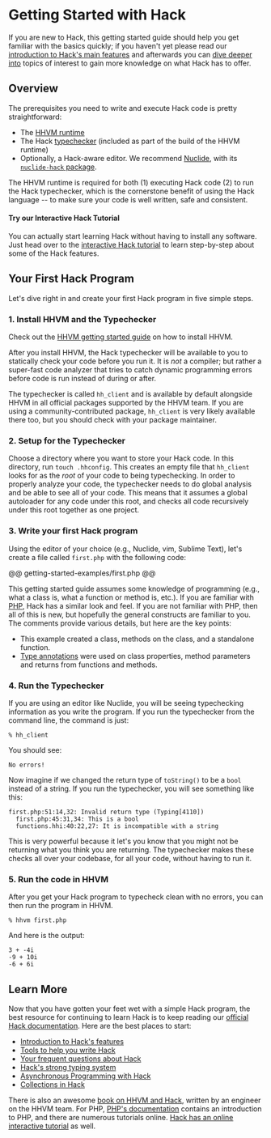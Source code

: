 # Getting Started with Hack

If you are new to Hack, this getting started guide should help you get familiar with the basics quickly; if you haven't yet please read our [introduction to Hack's main features](../overview/introduction.md) and afterwards you can [dive deeper into](/hack/) topics of interest to gain more knowledge on what Hack has to offer. 

## Overview

The prerequisites you need to write and execute Hack code is pretty straightforward:

* The [HHVM runtime](../../hhvm/getting-started/getting-started.md)
* The Hack [typechecker](../typechecker/introduction.md) (included as part of the build of the HHVM runtime)
* Optionally, a Hack-aware editor. We recommend [Nuclide](https://github.com/facebook/nuclide), with its [`nuclide-hack` package](https://github.com/facebook/nuclide/blob/master/pkg/nuclide/hack/README.md).

The HHVM runtime is required for both (1) executing Hack code (2) to run the Hack typechecker, which is the cornerstone benefit of using the Hack language -- to make sure your code is well written, safe and consistent.

#### Try our Interactive Hack Tutorial

You can actually start learning Hack without having to install any software. Just head over to the [interactive Hack tutorial](http://hacklang.org) to learn step-by-step about some of the Hack features.

## Your First Hack Program

Let's dive right in and create your first Hack program in five simple steps.

### 1. Install HHVM and the Typechecker

Check out the [HHVM getting started guide](../../hhvm/getting-started/getting-started.md) on how to install HHVM. 

After you install HHVM, the Hack typechecker will be available to you to statically check your code before you run it. It is *not* a compiler; but rather a super-fast code analyzer that tries to catch dynamic programming errors before code is run instead of during or after.

The typechecker is called `hh_client` and is available by default alongside HHVM in all official packages supported by the HHVM team. If you are using a community-contributed package, `hh_client` is very likely available there too, but you should check with your package maintainer.

### 2. Setup for the Typechecker

Choose a directory where you want to store your Hack code. In this directory, run `touch .hhconfig`. This creates an empty file that `hh_client` looks for as the *root* of your code to being typechecking. In order to properly analyze your code, the typechecker needs to do global analysis and be able to see all of your code. This means that it assumes a global autoloader for any code under this root, and checks all code recursively under this root together as one project.

### 3. Write your first Hack program

Using the editor of your choice (e.g., Nuclide, vim, Sublime Text), let's create a file called `first.php` with the following code:

@@ getting-started-examples/first.php @@

This getting started guide assumes some knowledge of programming (e.g., what a class is, what a function or method is, etc.). If you are familiar with [PHP](http://php.net), Hack has a similar look and feel. If you are not familiar with PHP, then all of this is new, but hopefully the general constructs are familiar to you. The comments provide various details, but here are the key points:

* This example created a class, methods on the class, and a standalone function.
* [Type annotations](../types/annotations.md) were used on class properties, method parameters and returns from functions and methods.

### 4. Run the Typechecker

If you are using an editor like Nuclide, you will be seeing typechecking information as you write the program. If you run the typechecker from the command line, the command is just:

```
% hh_client
```

You should see:

```
No errors!
```

Now imagine if we changed the return type of `toString()` to be a `bool` instead of a string. If you run the typechecker, you will see something like this:

```
first.php:51:14,32: Invalid return type (Typing[4110])
  first.php:45:31,34: This is a bool
  functions.hhi:40:22,27: It is incompatible with a string
```

This is very powerful because it let's you know that you might not be returning what you think you are returning. The typechecker makes these checks all over your codebase, for all your code, without having to run it.

### 5. Run the code in HHVM

After you get your Hack program to typecheck clean with no errors, you can then run the program in HHVM.

```
% hhvm first.php
```

And here is the output:

```
3 + -4i
-9 + 10i
-6 + 6i
```

## Learn More

Now that you have gotten your feet wet with a simple Hack program, the best resource for continuing to learn Hack is to keep reading our [official Hack documentation](/hack/). Here are the best places to start:

* [Introduction to Hack's features](../overview/introduction.md)
* [Tools to help you write Hack](../tools/introduction.md)
* [Your frequent questions about Hack](../faq/faq.md)
* [Hack's strong typing system](../types/type-system.md)
* [Asynchronous Programming with Hack](../async/introduction.md)
* [Collections in Hack](../collections/introduction.md)

There is also an awesome [book on HHVM and Hack](http://www.amazon.com/Hack-HHVM-Programming-Productivity-Breaking/dp/1491920874/), written by an engineer on the HHVM team. For PHP, [PHP's documentation](http://docs.php.net/manual/en/getting-started.php) contains an introduction to PHP, and there are numerous tutorials online. [Hack has an online interactive tutorial](http://hacklang.org/tutorial/) as well.


